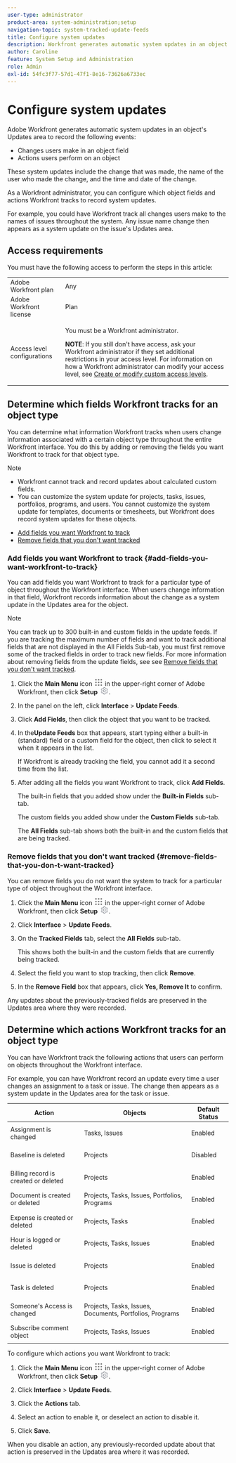 ```yaml
---
user-type: administrator
product-area: system-administration;setup
navigation-topic: system-tracked-update-feeds
title: Configure system updates
description: Workfront generates automatic system updates in an object's Updates area to record the changes that users perform on the object. As a Workfront administrator, you can configure which object fields and actions Workfront tracks to record system updates.
author: Caroline
feature: System Setup and Administration
role: Admin
exl-id: 54fc3f77-57d1-47f1-8e16-73626a6733ec
---
```

# Configure system updates

Adobe Workfront generates automatic system updates in an object's Updates area to record the following events:

* Changes users make in an object field
* Actions users perform on an object

These system updates include the change that was made, the name of the user who made the change, and the time and date of the change.

As a Workfront administrator, you can configure which object fields and actions Workfront tracks to record system updates.

For example, you could have Workfront track all changes users make to the names of issues throughout the system. Any issue name change then appears as a system update on the issue's Updates area.

## Access requirements

You must have the following access to perform the steps in this article: 

<table style="table-layout:auto"> 
 <col> 
 <col> 
 <tbody> 
  <tr> 
   <td role="rowheader">Adobe Workfront plan</td> 
   <td>Any</td> 
  </tr> 
  <tr> 
   <td role="rowheader">Adobe Workfront license</td> 
   <td>Plan</td> 
  </tr> 
  <tr> 
   <td role="rowheader">Access level configurations</td> 
   <td> <p>You must be a Workfront administrator.</p> <p><b>NOTE</b>: If you still don't have access, ask your Workfront administrator if they set additional restrictions in your access level. For information on how a Workfront administrator can modify your access level, see <a href="../../../administration-and-setup/add-users/configure-and-grant-access/create-modify-access-levels.md" class="MCXref xref">Create or modify custom access levels</a>.</p> </td> 
  </tr> 
 </tbody> 
</table>

## Determine which fields Workfront tracks for an object type

You can determine what information Workfront tracks when users change information associated with a certain object type throughout the entire Workfront interface. You do this by adding or removing the fields you want Workfront to track for that object type.

>[!NOTE]
>
>* Workfront cannot track and record updates about calculated custom fields.
>* You can customize the system update for projects, tasks, issues, portfolios, programs, and users. You cannot customize the system update for templates, documents or timesheets, but Workfront does record system updates for these objects.
>

* [Add fields you want Workfront to track](#add-fields-you-want-workfront-to-track) 
* [Remove fields that you don't want tracked](#remove-fields-that-you-don-t-want-tracked)

### Add fields you want Workfront to track {#add-fields-you-want-workfront-to-track}

You can add fields you want Workfront to track for a particular type of object throughout the Workfront interface. When users change information in that field, Workfront records information about the change as a system update in the Updates area for the object.

>[!NOTE]
>
>You can track up to 300 built-in and custom fields in the update feeds. If you are tracking the maximum number of fields and want to track additional fields that are not displayed in the All Fields Sub-tab, you must first remove some of the tracked fields in order to track new fields. For more information about removing fields from the update fields, see see [Remove fields that you don't want tracked](#remove-fields-that-you-don-t-want-tracked).

1. Click the **Main Menu** icon ![](assets/main-menu-icon.png) in the upper-right corner of Adobe Workfront, then click **Setup** ![](assets/gear-icon-settings.png).

1. In the panel on the left, click **Interface** > **Update Feeds**.  

1. ​Click **Add Fields**, then click the object that you want to be tracked.  

1. In the**Update Feeds** box that appears, start typing either a built-in (standard) field or a custom field for the object, then click to select it when it appears in the list.

   If Workfront is already tracking the field, you cannot add it a second time from the list.

1. After adding all the fields you want Workfront to track, click **Add Fields**.

   The built-in fields that you added show under the **Built-in Fields** sub-tab.

   The custom fields you added show under the **Custom Fields** sub-tab.

   The **All Fields** sub-tab shows both the built-in and the custom fields that are being tracked.

### Remove fields that you don't want tracked {#remove-fields-that-you-don-t-want-tracked}

You can remove fields you do not want the system to track for a particular type of object throughout the Workfront interface.

1. Click the **Main Menu** icon ![](assets/main-menu-icon.png) in the upper-right corner of Adobe Workfront, then click **Setup** ![](assets/gear-icon-settings.png).

1. Click **Interface** > **Update Feeds**.  

1. On the **Tracked Fields** tab, select the **All Fields** sub-tab.

   This shows both the built-in and the custom fields that are currently being tracked.

1. Select the field you want to stop tracking, then click **Remove**.  

1. In the **Remove Field** box that appears, click **Yes, Remove It** to confirm.

Any updates about the previously-tracked fields are preserved in the Updates area where they were recorded.

## Determine which actions Workfront tracks for an object type

You can have Workfront track the following actions that users can perform on objects throughout the Workfront interface.

For example, you can have Workfront record an update every time a user changes an assignment to a task or issue. The change then appears as a system update in the Updates area for the task or issue.

<table style="table-layout:auto"> 
 <col> 
 <col> 
 <col> 
 <thead> 
  <tr> 
   <th><strong>Action</strong> </th> 
   <th><strong>Objects</strong> </th> 
   <th><strong>Default Status</strong> </th> 
  </tr> 
 </thead> 
 <tbody> 
  <tr> 
   <td>Assignment is changed</td> 
   <td>Tasks, Issues</td> 
   <td> <p>Enabled</p> </td> 
  </tr> 
  <tr> 
   <td>Baseline is deleted</td> 
   <td>Projects</td> 
   <td> <p>Disabled</p> </td> 
  </tr> 
  <tr> 
   <td>Billing record is created or deleted</td> 
   <td>Projects</td> 
   <td> <p>Enabled</p> </td> 
  </tr> 
  <tr> 
   <td>Document is created or deleted</td> 
   <td>Projects, Tasks, Issues, Portfolios, Programs</td> 
   <td> <p>Enabled</p> </td> 
  </tr> 
  <tr> 
   <td>Expense is created or deleted</td> 
   <td>Projects, Tasks</td> 
   <td> <p>Enabled</p> </td> 
  </tr> 
  <tr> 
   <td>Hour is logged or deleted</td> 
   <td>Projects, Tasks, Issues</td> 
   <td> <p>Enabled</p> </td> 
  </tr> 
  <tr> 
   <td>Issue is deleted</td> 
   <td>Projects</td> 
   <td> <p>Enabled</p> </td> 
  </tr> 
  <tr> 
   <td>Task is deleted</td> 
   <td>Projects</td> 
   <td> <p>Enabled</p> </td> 
  </tr> 
  <tr> 
   <td>Someone's Access is changed</td> 
   <td>Projects, Tasks, Issues, Documents, Portfolios, Programs</td> 
   <td> <p>Enabled</p> </td> 
  </tr> 
  <tr> 
   <td>Subscribe comment object</td> 
   <td>Projects, Tasks, Issues</td> 
   <td> <p>Enabled</p> </td> 
  </tr> 
 </tbody> 
</table>

To configure which actions you want Workfront to track:

1. Click the **Main Menu** icon ![](assets/main-menu-icon.png) in the upper-right corner of Adobe Workfront, then click **Setup** ![](assets/gear-icon-settings.png).

1. Click **Interface** > **Update Feeds**.  

1. Click the **Actions** tab.  

1. Select an action to enable it, or deselect an action to disable it.
1. Click **Save**.

When you disable an action, any previously-recorded update about that action is preserved in the Updates area where it was recorded.
